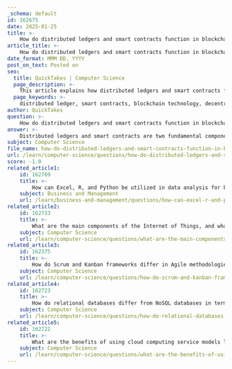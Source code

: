 ```yaml
---
_schema: default
id: 162675
date: 2025-01-25
title: >-
    How do distributed ledgers and smart contracts function in blockchain technology?
article_title: >-
    How do distributed ledgers and smart contracts function in blockchain technology?
date_format: MMM DD, YYYY
post_on_text: Posted on
seo:
  title: QuickTakes | Computer Science
  page_description: >-
    This article explains how distributed ledgers and smart contracts function in blockchain technology, highlighting their roles in enhancing the efficiency, security, and transparency of transactions.
  page_keywords: >-
    distributed ledger, smart contracts, blockchain technology, decentralization, consensus mechanisms, immutability, self-executing agreements, Ethereum, automation, financial services, supply chain management, legal agreements, security, transparency, efficiency
author: QuickTakes
question: >-
    How do distributed ledgers and smart contracts function in blockchain technology?
answer: >-
    Distributed ledgers and smart contracts are two fundamental components of blockchain technology that work together to enhance the efficiency, security, and transparency of transactions.\n\n### Distributed Ledgers\n\nA **distributed ledger** is a digital system that allows multiple parties to maintain a shared and synchronized database without the need for a central authority. This technology is foundational to blockchain and operates on the principles of decentralization, transparency, immutability, and cryptographic security. \n\n1. **Decentralization**: Unlike traditional databases that rely on a central administrator, distributed ledgers operate on a peer-to-peer basis. Each participant (node) in the network has a copy of the entire ledger, which ensures that no single entity has control over the entire system. This reduces the risk of manipulation or fraud.\n\n2. **Consensus Mechanisms**: Transactions are validated through consensus mechanisms, which require agreement among nodes before a transaction is recorded. This ensures that all participants have a consistent view of the ledger.\n\n3. **Immutability**: Once a transaction is recorded on the distributed ledger, it cannot be altered or deleted, providing a permanent and tamper-proof record of all transactions.\n\n### Smart Contracts\n\n**Smart contracts** are self-executing agreements with the terms of the contract directly written into code. They operate on blockchain networks, such as Ethereum, and automatically enforce and execute the terms of the agreement when predefined conditions are met.\n\n1. **Creation**: Developers write smart contracts using programming languages compatible with the blockchain platform (e.g., Solidity for Ethereum). The code outlines the rules and conditions of the agreement.\n\n2. **Deployment**: After creation, the smart contract is deployed to the blockchain, where it becomes part of the network. This process involves broadcasting the contract to the network, similar to how cryptocurrency transactions are processed.\n\n3. **Execution**: Smart contracts automatically execute when the specified conditions are met. For example, in a financial transaction, funds may only be released when both parties fulfill their obligations. This automation eliminates the need for intermediaries, reducing costs and increasing efficiency.\n\n4. **Applications**: Smart contracts can be used in various applications, including financial services, supply chain management, and legal agreements. They enhance the safety and security of transactions by ensuring that all parties adhere to the agreed-upon terms.\n\n### Conclusion\n\nIn summary, distributed ledgers provide a decentralized and secure framework for recording transactions, while smart contracts automate the execution of agreements based on predefined conditions. Together, they create a robust ecosystem that enhances trust and efficiency in various applications, paving the way for innovative solutions across multiple industries.
subject: Computer Science
file_name: how-do-distributed-ledgers-and-smart-contracts-function-in-blockchain-technology.md
url: /learn/computer-science/questions/how-do-distributed-ledgers-and-smart-contracts-function-in-blockchain-technology
score: -1.0
related_article1:
    id: 162769
    title: >-
        How can Excel, R, and Python be utilized in data analysis for business intelligence?
    subject: Business and Management
    url: /learn/business-and-management/questions/how-can-excel-r-and-python-be-utilized-in-data-analysis-for-business-intelligence
related_article2:
    id: 162733
    title: >-
        What are the main components of the Internet of Things, and what challenges do they present?
    subject: Computer Science
    url: /learn/computer-science/questions/what-are-the-main-components-of-the-internet-of-things-and-what-challenges-do-they-present
related_article3:
    id: 162375
    title: >-
        How do Scrum and Kanban frameworks differ in Agile methodologies?
    subject: Computer Science
    url: /learn/computer-science/questions/how-do-scrum-and-kanban-frameworks-differ-in-agile-methodologies
related_article4:
    id: 162723
    title: >-
        How do relational databases differ from NoSQL databases in terms of structure and use cases?
    subject: Computer Science
    url: /learn/computer-science/questions/how-do-relational-databases-differ-from-nosql-databases-in-terms-of-structure-and-use-cases
related_article5:
    id: 162722
    title: >-
        What are the benefits of using cloud computing service models like IaaS, PaaS, and SaaS?
    subject: Computer Science
    url: /learn/computer-science/questions/what-are-the-benefits-of-using-cloud-computing-service-models-like-iaas-paas-and-saas
---
```


&nbsp;